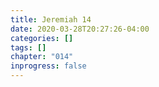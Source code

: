 ```yaml
---
title: Jeremiah 14
date: 2020-03-28T20:27:26-04:00
categories: []
tags: []
chapter: "014"
inprogress: false
---
```


